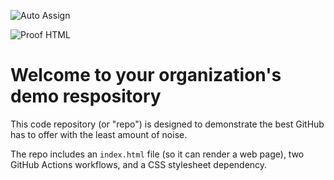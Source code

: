 ![Auto Assign](https://github.com/Team-Doxazo/demo-repository/actions/workflows/auto-assign.yml/badge.svg)

![Proof HTML](https://github.com/Team-Doxazo/demo-repository/actions/workflows/proof-html.yml/badge.svg)

# Welcome to your organization's demo respository
This code repository (or "repo") is designed to demonstrate the best GitHub has to offer with the least amount of noise.

The repo includes an `index.html` file (so it can render a web page), two GitHub Actions workflows, and a CSS stylesheet dependency.
